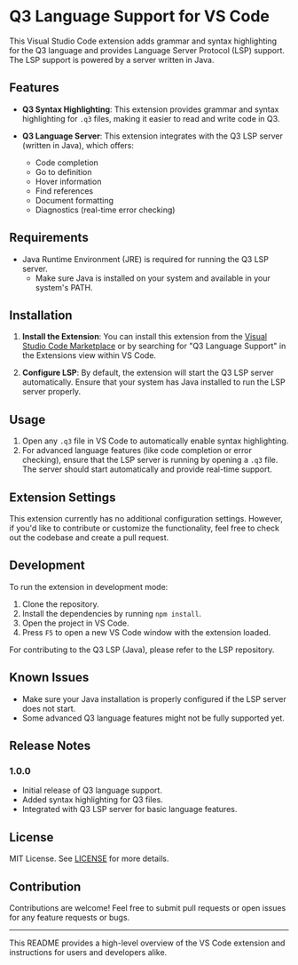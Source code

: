 # Q3 Language Support for VS Code

This Visual Studio Code extension adds grammar and syntax highlighting for the Q3 language and provides Language Server Protocol (LSP) support. The LSP support is powered by a server written in Java.

## Features

- **Q3 Syntax Highlighting**: This extension provides grammar and syntax highlighting for `.q3` files, making it easier to read and write code in Q3.
  
- **Q3 Language Server**: This extension integrates with the Q3 LSP server (written in Java), which offers:
  - Code completion
  - Go to definition
  - Hover information
  - Find references
  - Document formatting
  - Diagnostics (real-time error checking)

## Requirements

- Java Runtime Environment (JRE) is required for running the Q3 LSP server.
  - Make sure Java is installed on your system and available in your system's PATH.

## Installation

1. **Install the Extension**: You can install this extension from the [Visual Studio Code Marketplace](https://marketplace.visualstudio.com/) or by searching for "Q3 Language Support" in the Extensions view within VS Code.

2. **Configure LSP**: By default, the extension will start the Q3 LSP server automatically. Ensure that your system has Java installed to run the LSP server properly.

## Usage

1. Open any `.q3` file in VS Code to automatically enable syntax highlighting.
2. For advanced language features (like code completion or error checking), ensure that the LSP server is running by opening a `.q3` file. The server should start automatically and provide real-time support.

## Extension Settings

This extension currently has no additional configuration settings. However, if you'd like to contribute or customize the functionality, feel free to check out the codebase and create a pull request.

## Development

To run the extension in development mode:

1. Clone the repository.
2. Install the dependencies by running `npm install`.
3. Open the project in VS Code.
4. Press `F5` to open a new VS Code window with the extension loaded.

For contributing to the Q3 LSP (Java), please refer to the LSP repository.

## Known Issues

- Make sure your Java installation is properly configured if the LSP server does not start.
- Some advanced Q3 language features might not be fully supported yet.

## Release Notes

### 1.0.0

- Initial release of Q3 language support.
- Added syntax highlighting for Q3 files.
- Integrated with Q3 LSP server for basic language features.

## License

MIT License. See [LICENSE](LICENSE) for more details.

## Contribution

Contributions are welcome! Feel free to submit pull requests or open issues for any feature requests or bugs.

---

This README provides a high-level overview of the VS Code extension and instructions for users and developers alike.
